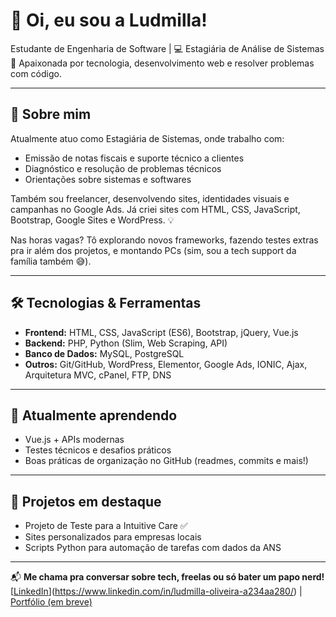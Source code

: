# 👋 Oi, eu sou a Ludmilla!

 Estudante de Engenharia de Software | 💻 Estagiária de Análise de Sistemas  
🚀 Apaixonada por tecnologia, desenvolvimento web e resolver problemas com código.

---

## 💼 Sobre mim

Atualmente atuo como Estagiária de Sistemas, onde trabalho com:
- Emissão de notas fiscais e suporte técnico a clientes
- Diagnóstico e resolução de problemas técnicos
- Orientações sobre sistemas e softwares

Também sou freelancer, desenvolvendo sites, identidades visuais e campanhas no Google Ads. Já criei sites com HTML, CSS, JavaScript, Bootstrap, Google Sites e WordPress. 💡

Nas horas vagas? Tô explorando novos frameworks, fazendo testes extras pra ir além dos projetos, e montando PCs (sim, sou a tech support da família também 😅).

---

## 🛠️ Tecnologias & Ferramentas

- **Frontend:** HTML, CSS, JavaScript (ES6), Bootstrap, jQuery, Vue.js
- **Backend:** PHP, Python (Slim, Web Scraping, API)
- **Banco de Dados:** MySQL, PostgreSQL
- **Outros:** Git/GitHub, WordPress, Elementor, Google Ads, IONIC, Ajax, Arquitetura MVC, cPanel, FTP, DNS

---

## 🌱 Atualmente aprendendo

- Vue.js + APIs modernas
- Testes técnicos e desafios práticos
- Boas práticas de organização no GitHub (readmes, commits e mais!)

---

## 📁 Projetos em destaque

- Projeto de Teste para a Intuitive Care ✅
- Sites personalizados para empresas locais
- Scripts Python para automação de tarefas com dados da ANS

---

📬 **Me chama pra conversar sobre tech, freelas ou só bater um papo nerd!**  
[[LinkedIn](#)](https://www.linkedin.com/in/ludmilla-oliveira-a234aa280/) | [Portfólio (em breve)](#)

